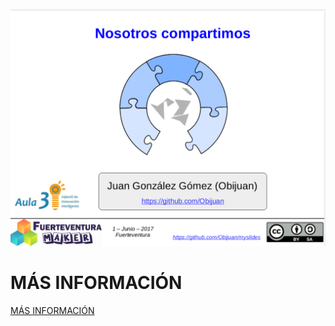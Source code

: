 ![](wiki/nosotros-compartimos-portada.png)

# MÁS INFORMACIÓN

[MÁS INFORMACIÓN](https://github.com/Obijuan/myslides/wiki/2017_06_01:-Fuerteventura-Makers:-Nosotros-compartimos)
